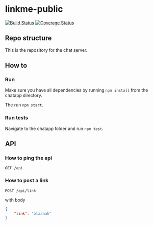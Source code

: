 # linkme-public
[![Build Status](https://travis-ci.org/linkme-public/linkme-web.svg?branch=master)](https://travis-ci.org/linkme-public/linkme-web)
[![Coverage Status](https://codecov.io/github/linkme-public/linkme-web/coverage.svg?precision=2)](https://codecov.io/github/linkme-public/linkme-web)

## Repo structure

This is the repository for the chat server.

## How to

### Run 
Make sure you have all dependencies by running `npm install` from the chatapp directory.

The run `npm start`.

### Run tests
Navigate to the chatapp folder and run `npm test`.  


## API

### How to ping the api

`GET /api`


### How to post a link

`POST /api/link`

with body 

```json
{
    "link": "blaaaah"
} 
```